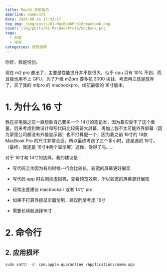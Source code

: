 ```yaml
---
title: MacOS 常用指令
abbrlink: daebc472
date: 2024-08-16 17:42:17
top_img: /img/posts/01-MacBookPro16/macbook.png
cover: /img/posts/01-MacBookPro16/macbook.png
tags:
  - 日常
  - 评测
categories: 好物推荐
---
```


你好，我是悦创。

现在 m2 pro 都出了，主要是性能提升并不是很大，似乎 cpu 只有 10% 不到，而且我也用不上 GPU，为了升级 m2pro 要多花 3000 块钱，考虑再三还是放弃了，买了我的 m1pro 的 macbookpro，续航最强的 16寸版本。

# 1. 为什么 16 寸

我在买电脑之前一直想象自己要买一个 14寸的笔记本，因为着实受不了这个重量。后来考虑到做设计和写代码比较需要大屏幕，再加上我不太可能外界屏幕（因为家里公司都没有外接显示器）也不打算配一个，因为我之前 16寸的 19款 MacBook Pro 的尺寸非常合适，所以最终考虑了三个多小时，还是选的 16寸。（最终，我还是 16寸➕两个显示屏）这你，受得了吗......

对于 16寸和 14寸的选择，我的建议是：

- 写代码工作因为有的时候一行会比较长，较宽的屏幕更好展现

- 写代码 app 时右侧挂虚拟机，查看预览效果，所以较宽的屏幕更好展现

- 经常出差建议 macbookair 或者 14寸 pro

- 如果不打算外接显示器使用，建议酌情考虑 16寸

- 需要长续航选择16寸

# 2. 命令行

## 2. 应用损坏

```bash
sudo xattr -dr com.apple.quarantine /Applications/name.app
```
